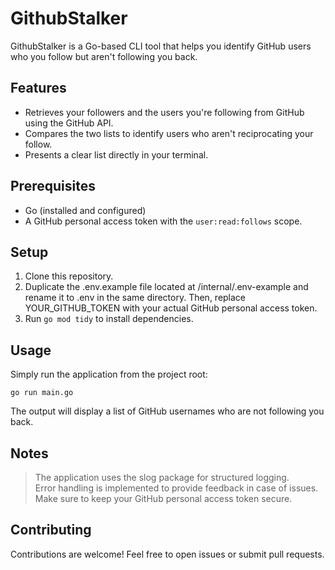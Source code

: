 # GithubStalker

GithubStalker is a Go-based CLI tool that helps you identify GitHub users who you follow but aren't following you back.

## Features

* Retrieves your followers and the users you're following from GitHub using the GitHub API.
* Compares the two lists to identify users who aren't reciprocating your follow.
* Presents a clear list directly in your terminal.

## Prerequisites

* Go (installed and configured)
* A GitHub personal access token with the `user:read:follows` scope.

## Setup

1. Clone this repository.
2. Duplicate the .env.example file located at /internal/.env-example and rename it to .env in the same directory. Then, replace YOUR_GITHUB_TOKEN with your actual GitHub personal access token.
3. Run `go mod tidy` to install dependencies.

## Usage

Simply run the application from the project root:

```
go run main.go
```
The output will display a list of GitHub usernames who are not following you back.

## Notes
>The application uses the slog package for structured logging. </br> Error handling is implemented to provide feedback in case of issues. </br> Make sure to keep your GitHub personal access token secure.

## Contributing

Contributions are welcome! Feel free to open issues or submit pull requests.